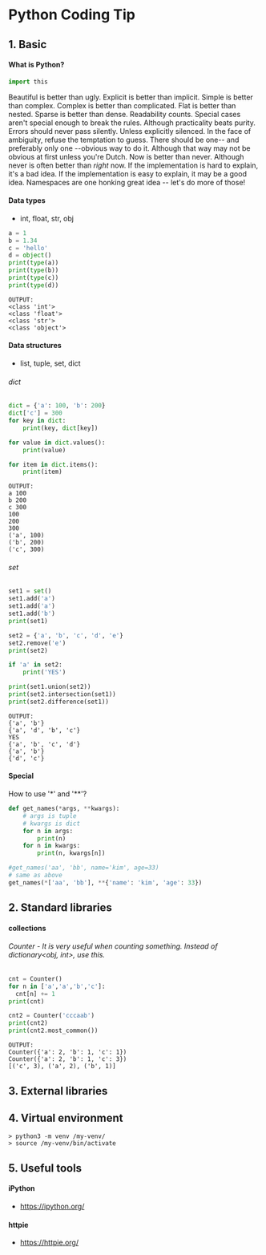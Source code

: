 # Python Coding Tip

## 1. Basic

#### What is Python?
```python
import this
```
Beautiful is better than ugly.
Explicit is better than implicit.
Simple is better than complex.
Complex is better than complicated.
Flat is better than nested.
Sparse is better than dense.
Readability counts.
Special cases aren't special enough to break the rules.
Although practicality beats purity.
Errors should never pass silently.
Unless explicitly silenced.
In the face of ambiguity, refuse the temptation to guess.
There should be one-- and preferably only one --obvious way to do it.
Although that way may not be obvious at first unless you're Dutch.
Now is better than never.
Although never is often better than *right* now.
If the implementation is hard to explain, it's a bad idea.
If the implementation is easy to explain, it may be a good idea.
Namespaces are one honking great idea -- let's do more of those!

#### Data types
- int, float, str, obj
```python
a = 1
b = 1.34
c = 'hello'
d = object()
print(type(a))
print(type(b))
print(type(c))
print(type(d))
```
```
OUTPUT:
<class 'int'>
<class 'float'>
<class 'str'>
<class 'object'>
```
#### Data structures
- list, tuple, set, dict

###### dict
```python
dict = {'a': 100, 'b': 200}
dict['c'] = 300
for key in dict:
    print(key, dict[key])

for value in dict.values():
    print(value)

for item in dict.items():
    print(item)
```
```
OUTPUT:
a 100
b 200
c 300
100
200
300
('a', 100)
('b', 200)
('c', 300)
```
###### set
```python
set1 = set()
set1.add('a')
set1.add('a')
set1.add('b')
print(set1)

set2 = {'a', 'b', 'c', 'd', 'e'}
set2.remove('e')
print(set2)

if 'a' in set2:
    print('YES')

print(set1.union(set2))
print(set2.intersection(set1))
print(set2.difference(set1))
```
```
OUTPUT:
{'a', 'b'}
{'a', 'd', 'b', 'c'}
YES
{'a', 'b', 'c', 'd'}
{'a', 'b'}
{'d', 'c'}
```
#### Special
How to use '*' and '**'?
```python
def get_names(*args, **kwargs):
    # args is tuple
    # kwargs is dict
    for n in args:
        print(n)
    for n in kwargs:
        print(n, kwargs[n])

#get_names('aa', 'bb', name='kim', age=33)
# same as above
get_names(*['aa', 'bb'], **{'name': 'kim', 'age': 33})
```

## 2. Standard libraries
#### collections
###### Counter - It is very useful when counting something. Instead of dictionary<obj, int>, use this.
```python
cnt = Counter()
for n in ['a','a','b','c']:
  cnt[n] += 1
print(cnt)

cnt2 = Counter('cccaab')
print(cnt2)
print(cnt2.most_common())
```
```
OUTPUT:
Counter({'a': 2, 'b': 1, 'c': 1})
Counter({'a': 2, 'b': 1, 'c': 3})
[('c', 3), ('a', 2), ('b', 1)]
```

## 3. External libraries

## 4. Virtual environment
```
> python3 -m venv /my-venv/
> source /my-venv/bin/activate
```

## 5. Useful tools
#### iPython
- https://ipython.org/
#### httpie
- https://httpie.org/
